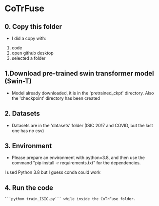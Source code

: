 # CoTrFuse

## 0. Copy this folder
- I did a copy with: 
1. code
2. open github desktop
3. selected a folder

## 1.Download pre-trained swin transformer model (Swin-T)
- Model already downloaded, it is in the 'pretrained_ckpt' directory. Also the 'checkpoint' directory has been created

## 2. Datasets 
- Datasets are in the 'datasets' folder (ISIC 2017 and COVID, but the last one has no csv)

## 3. Environment

   * Please prepare an environment with python=3.8, and then use the command "pip install -r requirements.txt" for the dependencies.

   I used Python 3.8 but I guess conda could work

## 4. Run the code

    ```python train_ISIC.py``` while inside the CoTrFuse folder.